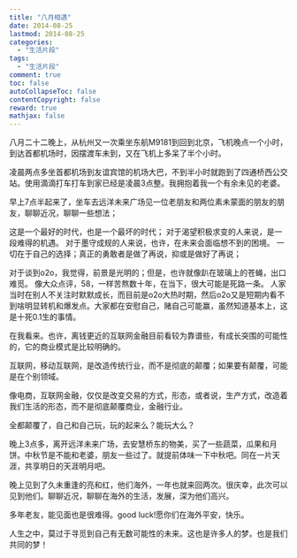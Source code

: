 ```yaml
---
title: "八月相遇"
date: 2014-08-25
lastmod: 2014-08-25
categories:
  - "生活片段"
tags:
  - "生活片段"
comment: true
toc: false
autoCollapseToc: false
contentCopyright: false
reward: true
mathjax: false
---
```


   八月二十二晚上，从杭州又一次乘坐东航M9181到回到北京，飞机晚点一个小时，到达首都机场时，因摆渡车未到，又在飞机上多呆了半个小时。
   
   凌晨两点多坐首都机场到友谊宾馆的机场大巴，不到半小时就跑到了四通桥西公交站。使用滴滴打车打车到家已经是凌晨3点整。我拥抱着我一个有余未见的老婆。
    
   早上7点半起来了，坐车去远洋未来广场见一位老朋友和两位素未蒙面的朋友的朋友，聊聊近况，聊聊一些想法；
   
   这是一个最好的时代，也是一个最坏的时代；
   对于渴望积极求变的人来说，是一段难得的机遇。
   对于墨守成规的人来说，也许，在未来会面临想不到的困境。
   一切在于自己的选择；真正的勇敢者是做了再说，抑或是做好了再说；
   
   对于谈到o2o，我觉得，前景是光明的；但是，也许就像趴在玻璃上的苍蝇，出口难觅。
   像大众点评，58，一样苦熬数十年，在当下，很大可能是死路一条。
   人家当时在别人不关注时默默成长，而目前是o2o大热时期，然后o2o又是短期内看不到啥明显转机和爆发点。大家都在安慰自己，赌自己可能赢，虽然知道基本上，这是十死0.1生的事情。
   
   在我看来。也许，离钱更近的互联网金融目前看较为靠谱些，有成长突围的可能性的，它的商业模式是比较明确的。
   
   
   互联网，移动互联网，是改造传统行业，而不是彻底的颠覆；如果要有颠覆，可能是在个别领域。
   
   像电商，互联网金融，仅仅是改变交易的方式，形态，或者说，生产方式，改造着我们生活的形态，而不是彻底颠覆商业，金融行业。
      
   全都颠覆了，自己和自己玩，玩的起来么？能玩大么？
    
   晚上3点多，离开远洋未来广场，去安慧桥东的物美，买了一些蔬菜，瓜果和月饼。中秋节是不能和老婆，朋友一些过了。就提前体味一下中秋吧。同在一片天涯，共享明日的天涯明月吧。
    
   晚上见到了久未重逢的亮和红，他们海外，一年也就来回两次。很庆幸，此次可以见到他们。聊聊近况，聊聊在海外的生活，发展，深为他们高兴。
   
   多年老友，能见面也是很难得。good luck!愿你们在海外平安，快乐。 
   
   人生之中，莫过于寻觅到自己有无数可能性的未来。这也是许多人的梦。也是我们共同的梦！
   
